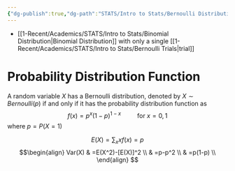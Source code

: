 ```yaml
---
{"dg-publish":true,"dg-path":"STATS/Intro to Stats/Bernoulli Distribution.md","permalink":"/stats/intro-to-stats/bernoulli-distribution/","created":"2024-03-29T19:02:39.583-04:00","updated":"2025-07-07T17:21:02.150-04:00"}
---
```


- [[1-Recent/Academics/STATS/Intro to Stats/Binomial Distribution\|Binomial Distribution]] with only a single [[1-Recent/Academics/STATS/Intro to Stats/Bernoulli Trials\|trial]]
# Probability Distribution Function
A random variable $X$ has a Bernoulli distribution, denoted by $X\sim Bernoulli(p)$ if and only if it has the probability distribution function as
$$
f(x)= p^x(1-p)^{1-x} \quad \quad \text{ for }x=0,1
$$
where $p=P(X=1)$

$$
E(X)=\sum_{x}xf(x)=p
$$
$$\begin{align}
Var(X) & =E(X^2)-[E(X)]^2 \\
 & =p-p^2 \\
 & =p(1-p) \\
\end{align}
$$
